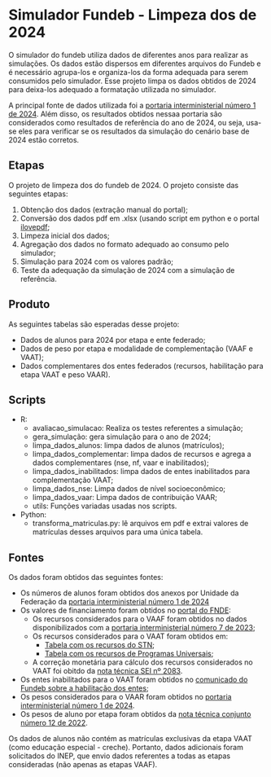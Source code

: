 # Simulador Fundeb - Limpeza dos de 2024

O simulador do fundeb utiliza dados de diferentes anos para realizar as simulações. Os dados estão dispersos em diferentes arquivos do Fundeb e é necessário agrupa-los e organiza-los da forma adequada para serem consumidos pelo simulador. Esse projeto limpa os dados obtidos de 2024 para deixa-los adequado a formatação utilizada no simulador.

A principal fonte de dados utilizada foi a [portaria interministerial número 1 de 2024](https://www.gov.br/fnde/pt-br/acesso-a-informacao/acoes-e-programas/financiamento/fundeb/legislacao/2023/portaria-interm-no-1-de-24-02-2024.pdf). Além disso, os resultados obtidos nessaa portaria são considerados como resultados de referência do ano de 2024, ou seja, usa-se eles para verificar se os resultados da simulação do cenário base de 2024 estão corretos.

## Etapas

O projeto de limpeza dos do fundeb de 2024. O projeto consiste das seguintes etapas:

1. Obtenção dos dados (extração manual do portal);
2. Conversão dos dados pdf em .xlsx (usando script em python e o portal [ilovepdf](https://www.ilovepdf.com/pt);
3. Limpeza inicial dos dados;
4. Agregação dos dados no formato adequado ao consumo pelo simulador;
5. Simulação para 2024 com os valores padrão;
6. Teste da adequação da simulação de 2024 com a simulação de referência.

## Produto

As seguintes tabelas são esperadas desse projeto:
* Dados de alunos para 2024 por etapa e ente federado;
* Dados de peso por etapa e modalidade de complementação (VAAF e VAAT);
* Dados complementares dos entes federados (recursos, habilitação para etapa VAAT e peso VAAR).

## Scripts

* R:
  * avaliacao_simulacao: Realiza os testes referentes a simulação;
  * gera_simulação: gera simulação para o ano de 2024;
  * limpa_dados_alunos: limpa dados de alunos (matrículos);
  * limpa_dados_complementar: limpa dados de recursos e agrega a dados complementares (nse, nf, vaar e inabilitados);
  * limpa_dados_inabilitados: limpa dados de entes inabilitados para complementação VAAT;
  * limpa_dados_nse: Limpa dados de nível socioeconômico;
  * limpa_dados_vaar: Limpa dados de contribuição VAAR;
  * utils: Funções variadas usadas nos scripts.
* Python:
  * transforma_matriculas.py: lê arquivos em pdf e extrai valores de matrículas desses arquivos para uma única tabela.

## Fontes

Os dados foram obtidos das seguintes fontes:

* Os números de alunos foram obtidos dos anexos por Unidade da Federação da [portaria interministerial número 1 de 2024](https://www.gov.br/fnde/pt-br/acesso-a-informacao/acoes-e-programas/financiamento/fundeb/matriculas-da-educacao-basica/copy_of_2024-com-base-na-portaria-interministerial-no-6-de-28-12-2023)
* Os valores de financiamento foram obtidos no [portal do FNDE](https://www.gov.br/fnde/pt-br/acesso-a-informacao/acoes-e-programas/financiamento/fundeb/2024-1):
  * Os recursos considerados para o VAAF foram obtidos no dados disponibilizados com a [portaria interministerial número 7 de 2023](https://www.gov.br/fnde/pt-br/acesso-a-informacao/acoes-e-programas/financiamento/fundeb/2024/ReceitaTotalporEnteFederado.pdf);
  * Os recursos considerados para o VAAT foram obtidos em:
    * [Tabela com os recursos do STN](https://www.gov.br/fnde/pt-br/acesso-a-informacao/acoes-e-programas/financiamento/fundeb/2024/ReceitaSTN2022VAAT2024parapublicao.pdf);
    * [Tabela com os recursos de Programas Universais](https://www.gov.br/fnde/pt-br/acesso-a-informacao/acoes-e-programas/financiamento/fundeb/2024/ReceitaUniversais2022VAAT2024parapublicao.pdf);
  * A correção monetária para cálculo dos recursos considerados no VAAT foi obitdo da [nota técnica SEI nº 2083](https://www.gov.br/fnde/pt-br/acesso-a-informacao/acoes-e-programas/financiamento/fundeb/2024/NotaTcnicaSTNn2083CorreoMonetriaVAAT.pdf).
* Os entes inabilitados para o VAAT foram obtidos no [comunicado do Fundeb sobre a habilitação dos entes](https://www.gov.br/fnde/pt-br/acesso-a-informacao/acoes-e-programas/financiamento/fundeb/ListafinalhabilitaoVAAT202431agosto2023.pdf);
* Os pesos considerados para o VAAR foram obtidos no [portaria interministerial número 1 de 2024](https://www.gov.br/fnde/pt-br/acesso-a-informacao/acoes-e-programas/financiamento/fundeb/2024/AnexoVPortariaInterm.n6de28.12.2023.pdf).
* Os pesos de aluno por etapa foram obtidos da [nota técnica conjunto número 12 de 2022](https://www.gov.br/fnde/pt-br/acesso-a-informacao/acoes-e-programas/financiamento/fundeb/notas-tecnicas/NotaTcnicaConjuntan122022.pdf).

Os dados de alunos não contém as matrículas exclusivas da etapa VAAT (como educação especial - creche). Portanto, dados adicionais foram solicitados do INEP, que envio dados referentes a todas as etapas consideradas (não apenas as etapas VAAF).
